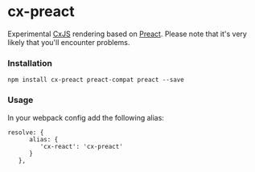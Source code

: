 # cx-preact

Experimental [CxJS](https://cxjs.io) rendering based on [Preact](https://preactjs.com/).
Please note that it's very likely that you'll encounter problems.

### Installation

```
npm install cx-preact preact-compat preact --save
```

### Usage

In your webpack config add the following alias:

```
resolve: {
      alias: {
         'cx-react': 'cx-preact'
      }
   },
```

